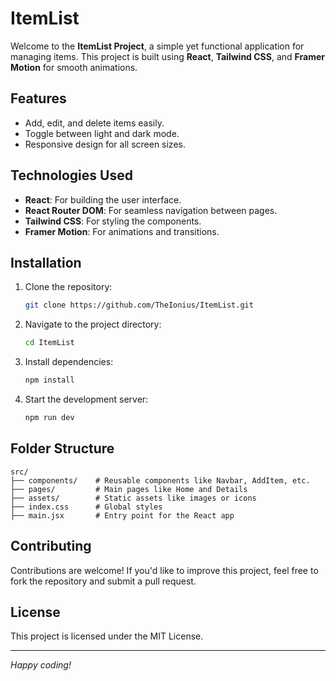 
# ItemList

Welcome to the **ItemList Project**, a simple yet functional application for managing items. This project is built using **React**, **Tailwind CSS**, and **Framer Motion** for smooth animations.

## Features
- Add, edit, and delete items easily.
- Toggle between light and dark mode.
- Responsive design for all screen sizes.

## Technologies Used
- **React**: For building the user interface.
- **React Router DOM**: For seamless navigation between pages.
- **Tailwind CSS**: For styling the components.
- **Framer Motion**: For animations and transitions.

## Installation

1. Clone the repository:
   ```bash
   git clone https://github.com/TheIonius/ItemList.git
   ```

2. Navigate to the project directory:
   ```bash
   cd ItemList
   ```

3. Install dependencies:
   ```bash
   npm install
   ```

4. Start the development server:
   ```bash
   npm run dev
   ```

## Folder Structure

```
src/
├── components/    # Reusable components like Navbar, AddItem, etc.
├── pages/         # Main pages like Home and Details
├── assets/        # Static assets like images or icons
├── index.css      # Global styles
├── main.jsx       # Entry point for the React app
```

## Contributing
Contributions are welcome! If you'd like to improve this project, feel free to fork the repository and submit a pull request.

## License
This project is licensed under the MIT License.

---

*Happy coding!*
